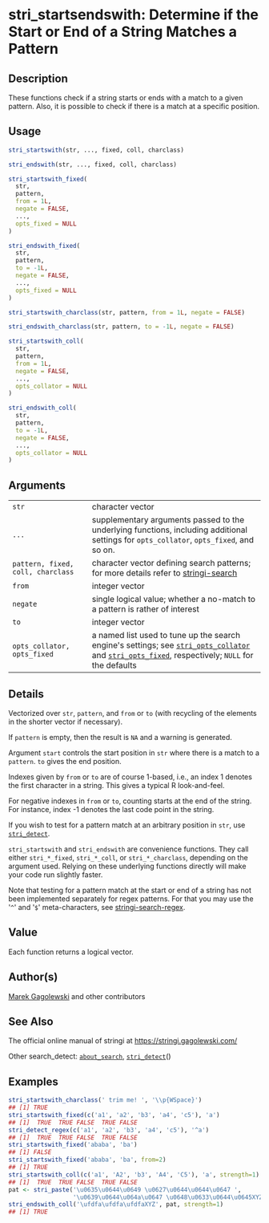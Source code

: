 # stri\_startsendswith: Determine if the Start or End of a String Matches a Pattern

## Description

These functions check if a string starts or ends with a match to a given pattern. Also, it is possible to check if there is a match at a specific position.

## Usage

```r
stri_startswith(str, ..., fixed, coll, charclass)

stri_endswith(str, ..., fixed, coll, charclass)

stri_startswith_fixed(
  str,
  pattern,
  from = 1L,
  negate = FALSE,
  ...,
  opts_fixed = NULL
)

stri_endswith_fixed(
  str,
  pattern,
  to = -1L,
  negate = FALSE,
  ...,
  opts_fixed = NULL
)

stri_startswith_charclass(str, pattern, from = 1L, negate = FALSE)

stri_endswith_charclass(str, pattern, to = -1L, negate = FALSE)

stri_startswith_coll(
  str,
  pattern,
  from = 1L,
  negate = FALSE,
  ...,
  opts_collator = NULL
)

stri_endswith_coll(
  str,
  pattern,
  to = -1L,
  negate = FALSE,
  ...,
  opts_collator = NULL
)
```

## Arguments

|                                   |                                                                                                                                                                                                                                                                              |
|-----------------------------------|------------------------------------------------------------------------------------------------------------------------------------------------------------------------------------------------------------------------------------------------------------------------------|
| `str`                             | character vector                                                                                                                                                                                                                                                             |
| `...`                             | supplementary arguments passed to the underlying functions, including additional settings for `opts_collator`, `opts_fixed`, and so on.                                                                                                                                      |
| `pattern, fixed, coll, charclass` | character vector defining search patterns; for more details refer to [stringi-search](../../stringi/help/stringi-search.html)                                                                                                                                                |
| `from`                            | integer vector                                                                                                                                                                                                                                                               |
| `negate`                          | single logical value; whether a no-match to a pattern is rather of interest                                                                                                                                                                                                  |
| `to`                              | integer vector                                                                                                                                                                                                                                                               |
| `opts_collator, opts_fixed`       | a named list used to tune up the search engine\'s settings; see [`stri_opts_collator`](https://stringi.gagolewski.com/rapi/stri_opts_collator.html) and [`stri_opts_fixed`](https://stringi.gagolewski.com/rapi/stri_opts_fixed.html), respectively; `NULL` for the defaults |

## Details

Vectorized over `str`, `pattern`, and `from` or `to` (with recycling of the elements in the shorter vector if necessary).

If `pattern` is empty, then the result is `NA` and a warning is generated.

Argument `start` controls the start position in `str` where there is a match to a `pattern`. `to` gives the end position.

Indexes given by `from` or `to` are of course 1-based, i.e., an index 1 denotes the first character in a string. This gives a typical R look-and-feel.

For negative indexes in `from` or `to`, counting starts at the end of the string. For instance, index -1 denotes the last code point in the string.

If you wish to test for a pattern match at an arbitrary position in `str`, use [`stri_detect`](https://stringi.gagolewski.com/rapi/stri_detect.html).

`stri_startswith` and `stri_endswith` are convenience functions. They call either `stri_*_fixed`, `stri_*_coll`, or `stri_*_charclass`, depending on the argument used. Relying on these underlying functions directly will make your code run slightly faster.

Note that testing for a pattern match at the start or end of a string has not been implemented separately for regex patterns. For that you may use the \'`^`\' and \'`$`\' meta-characters, see [stringi-search-regex](../../stringi/help/stringi-search-regex.html).

## Value

Each function returns a logical vector.

## Author(s)

[Marek Gagolewski](https://www.gagolewski.com/) and other contributors

## See Also

The official online manual of <span class="pkg">stringi</span> at <https://stringi.gagolewski.com/>

Other search\_detect: [`about_search`](https://stringi.gagolewski.com/rapi/about_search.html), [`stri_detect`](https://stringi.gagolewski.com/rapi/stri_detect.html)()

## Examples




```r
stri_startswith_charclass(' trim me! ', '\\p{WSpace}')
## [1] TRUE
stri_startswith_fixed(c('a1', 'a2', 'b3', 'a4', 'c5'), 'a')
## [1]  TRUE  TRUE FALSE  TRUE FALSE
stri_detect_regex(c('a1', 'a2', 'b3', 'a4', 'c5'), '^a')
## [1]  TRUE  TRUE FALSE  TRUE FALSE
stri_startswith_fixed('ababa', 'ba')
## [1] FALSE
stri_startswith_fixed('ababa', 'ba', from=2)
## [1] TRUE
stri_startswith_coll(c('a1', 'A2', 'b3', 'A4', 'C5'), 'a', strength=1)
## [1]  TRUE  TRUE FALSE  TRUE FALSE
pat <- stri_paste('\u0635\u0644\u0649 \u0627\u0644\u0644\u0647 ',
                  '\u0639\u0644\u064a\u0647 \u0648\u0633\u0644\u0645XYZ')
stri_endswith_coll('\ufdfa\ufdfa\ufdfaXYZ', pat, strength=1)
## [1] TRUE
```
